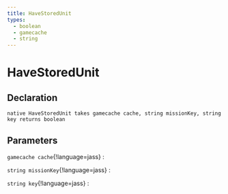 ```yaml
---
title: HaveStoredUnit
types:
  - boolean
  - gamecache
  - string
---
```


# HaveStoredUnit

## Declaration

```jass
native HaveStoredUnit takes gamecache cache, string missionKey, string key returns boolean
```

## Parameters
`gamecache cache`{!language=jass}
: 

`string missionKey`{!language=jass}
: 

`string key`{!language=jass}
: 
